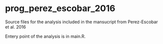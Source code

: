 # prog_perez_escobar_2016

Source files for the analysis included in the mansucript from Perez-Escobar et al. 2016

Entery point of the analysis is in main.R.
